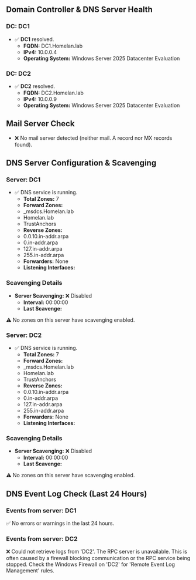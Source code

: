 ﻿## Domain Controller & DNS Server Health
### DC: DC1
* ✅ **DC1** resolved.
    - **FQDN:** DC1.Homelan.lab
    - **IPv4:** 10.0.0.4
    - **Operating System:** Windows Server 2025 Datacenter Evaluation
### DC: DC2
* ✅ **DC2** resolved.
    - **FQDN:** DC2.Homelan.lab
    - **IPv4:** 10.0.0.9
    - **Operating System:** Windows Server 2025 Datacenter Evaluation

## Mail Server Check
* ❌ No mail server detected (neither mail. A record nor MX records found).

## DNS Server Configuration & Scavenging
### Server: DC1
* ✅ DNS service is running.
    - **Total Zones:** 7
    - **Forward Zones:**
    - _msdcs.Homelan.lab
    - Homelan.lab
    - TrustAnchors
    - **Reverse Zones:**
    - 0.0.10.in-addr.arpa
    - 0.in-addr.arpa
    - 127.in-addr.arpa
    - 255.in-addr.arpa
    - **Forwarders:** None
    - **Listening Interfaces:** 

### Scavenging Details
* **Server Scavenging:** ❌ Disabled
    - **Interval:** 00:00:00
    - **Last Scavenge:** 

⚠️ No zones on this server have scavenging enabled.
### Server: DC2
* ✅ DNS service is running.
    - **Total Zones:** 7
    - **Forward Zones:**
    - _msdcs.Homelan.lab
    - Homelan.lab
    - TrustAnchors
    - **Reverse Zones:**
    - 0.0.10.in-addr.arpa
    - 0.in-addr.arpa
    - 127.in-addr.arpa
    - 255.in-addr.arpa
    - **Forwarders:** None
    - **Listening Interfaces:** 

### Scavenging Details
* **Server Scavenging:** ❌ Disabled
    - **Interval:** 00:00:00
    - **Last Scavenge:** 

⚠️ No zones on this server have scavenging enabled.

## DNS Event Log Check (Last 24 Hours)
### Events from server: DC1
✅ No errors or warnings in the last 24 hours.
### Events from server: DC2
❌ Could not retrieve logs from 'DC2'. The RPC server is unavailable. This is often caused by a firewall blocking communication or the RPC service being stopped. Check the Windows Firewall on 'DC2' for 'Remote Event Log Management' rules.

